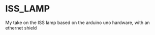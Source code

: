ISS_LAMP
========

My take on the ISS lamp based on the arduino uno hardware, with an ethernet shield
